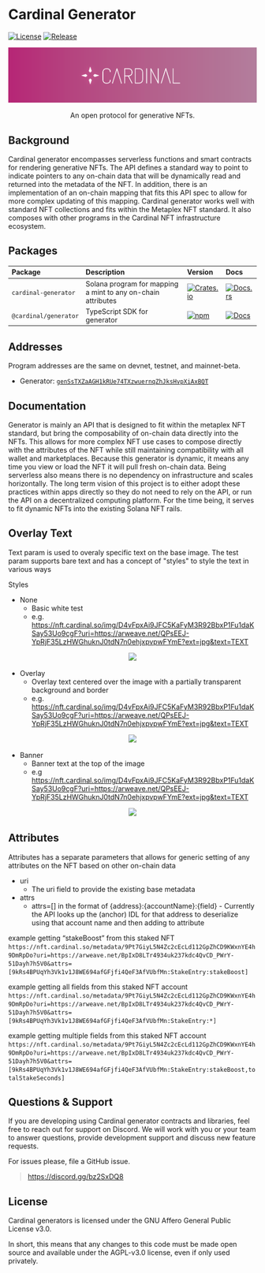 # Cardinal Generator

[![License](https://img.shields.io/badge/license-AGPL%203.0-blue)](https://github.com/cardinal-labs/cardinal-generator/blob/master/LICENSE)
[![Release](https://github.com/cardinal-labs/cardinal-generator/actions/workflows/release.yml/badge.svg?branch=v0.0.27)](https://github.com/cardinal-labs/cardinal-generator/actions/workflows/release.yml)

<p align="center">
    <img src="./images/banner.png" />
</p>

<p align="center">
    An open protocol for generative NFTs.
</p>

## Background

Cardinal generator encompasses serverless functions and smart contracts for rendering generative NFTs. The API defines a standard way to point to indicate pointers to any on-chain data that will be dynamically read and returned into the metadata of the NFT. In addition, there is an implementation of an on-chain mapping that fits this API spec to allow for more complex updating of this mapping. Cardinal generator works well with standard NFT collections and fits within the Metaplex NFT standard. It also composes with other programs in the Cardinal NFT infrastructure ecosystem.

## Packages

| Package               | Description                                                  | Version                                                                                                           | Docs                                                                                                           |
| :-------------------- | :----------------------------------------------------------- | :---------------------------------------------------------------------------------------------------------------- | :------------------------------------------------------------------------------------------------------------- |
| `cardinal-generator`  | Solana program for mapping a mint to any on-chain attributes | [![Crates.io](https://img.shields.io/crates/v/cardinal-stake-pool)](https://crates.io/crates/cardinal-stake-pool) | [![Docs.rs](https://docs.rs/cardinal-stake-pool/badge.svg)](https://docs.rs/cardinal-stake-pool)               |
| `@cardinal/generator` | TypeScript SDK for generator                                 | [![npm](https://img.shields.io/npm/v/@cardinal/generator.svg)](https://www.npmjs.com/package/@cardinal/generator) | [![Docs](https://img.shields.io/badge/docs-typedoc-blue)](https://cardinal-labs.github.io/cardinal-generator/) |

## Addresses

Program addresses are the same on devnet, testnet, and mainnet-beta.

- Generator: [`genSsTXZaAGH1kRUe74TXzwuernqZhJksHvpXiAxBQT`](https://explorer.solana.com/address/genSsTXZaAGH1kRUe74TXzwuernqZhJksHvpXiAxBQT)

## Documentation

Generator is mainly an API that is designed to fit within the metaplex NFT standard, but bring the composability of on-chain data directly into the NFTs. This allows for more complex NFT use cases to compose directly with the attributes of the NFT while still maintaining compatibility with all wallet and marketplaces. Because this generator is dynamic, it means any time you view or load the NFT it will pull fresh on-chain data. Being serverless also means there is no dependency on infrastructure and scales horizontally. The long term vision of this project is to either adopt these practices within apps directly so they do not need to rely on the API, or run the API on a decentralized computing platform. For the time being, it serves to fit dynamic NFTs into the existing Solana NFT rails.

## Overlay Text

Text param is used to overaly specific text on the base image. The test param supports bare text and has a concept of "styles" to style the text in various ways

Styles

- None
  - Basic white test
  - e.g. https://nft.cardinal.so/img/D4vFpxAi9JFC5KaFyM3R92BbxP1Fu1daKSay53Uo9cgF?uri=https://arweave.net/QPsEEJ-YpRjF35LzHWGhuknJ0tdN7n0ehjxpvpwFYmE?ext=jpg&text=TEXT

<div style="text-align: center; width: 100%;">
  <img style="height: 250px" src="https://nft.cardinal.so/img/D4vFpxAi9JFC5KaFyM3R92BbxP1Fu1daKSay53Uo9cgF?uri=https://arweave.net/QPsEEJ-YpRjF35LzHWGhuknJ0tdN7n0ehjxpvpwFYmE?ext=jpg&text=none:TEXT" />
</div>

- Overlay
  - Overlay text centered over the image with a partially transparent background and border
  - e.g. https://nft.cardinal.so/img/D4vFpxAi9JFC5KaFyM3R92BbxP1Fu1daKSay53Uo9cgF?uri=https://arweave.net/QPsEEJ-YpRjF35LzHWGhuknJ0tdN7n0ehjxpvpwFYmE?ext=jpg&text=TEXT

<div style="text-align: center; width: 100%;">
  <img style="height: 250px" src="https://nft.cardinal.so/img/D4vFpxAi9JFC5KaFyM3R92BbxP1Fu1daKSay53Uo9cgF?uri=https://arweave.net/QPsEEJ-YpRjF35LzHWGhuknJ0tdN7n0ehjxpvpwFYmE?ext=jpg&text=overlay:TEXT" />
</div>

- Banner
  - Banner text at the top of the image
  - e.g https://nft.cardinal.so/img/D4vFpxAi9JFC5KaFyM3R92BbxP1Fu1daKSay53Uo9cgF?uri=https://arweave.net/QPsEEJ-YpRjF35LzHWGhuknJ0tdN7n0ehjxpvpwFYmE?ext=jpg&text=TEXT

<div style="text-align: center; width: 100%;">
  <img style="height: 250px" src="https://nft.cardinal.so/img/D4vFpxAi9JFC5KaFyM3R92BbxP1Fu1daKSay53Uo9cgF?uri=https://arweave.net/QPsEEJ-YpRjF35LzHWGhuknJ0tdN7n0ehjxpvpwFYmE?ext=jpg&text=banner:BANNER" />
</div>

## Attributes

Attributes has a separate parameters that allows for generic setting of any attributes on the NFT based on other on-chain data

- uri
  - The uri field to provide the existing base metadata
- attrs
  - attrs=[] in the format of {address}:{accountName}:{field} - Currently the API looks up the (anchor) IDL for that address to deserialize using that account name and then adding to attribute

example getting “stakeBoost” from this staked NFT
`https://nft.cardinal.so/metadata/9Pt7GiyL5N4Zc2cEcLd112GpZhCD9KWxnYE4h9DmRpDo?uri=https://arweave.net/BpIxD8LTr4934uk237kdc4QvCD_PWrY-51Dayh7h5V0&attrs=[9kRs4BPUqYh3Vk1v1J8WE694afGFjfi4QeF3AfVUbfMn:StakeEntry:stakeBoost]`

example getting all fields from this staked NFT account
`https://nft.cardinal.so/metadata/9Pt7GiyL5N4Zc2cEcLd112GpZhCD9KWxnYE4h9DmRpDo?uri=https://arweave.net/BpIxD8LTr4934uk237kdc4QvCD_PWrY-51Dayh7h5V0&attrs=[9kRs4BPUqYh3Vk1v1J8WE694afGFjfi4QeF3AfVUbfMn:StakeEntry:*]`

example getting multiple fields from this staked NFT account
`https://nft.cardinal.so/metadata/9Pt7GiyL5N4Zc2cEcLd112GpZhCD9KWxnYE4h9DmRpDo?uri=https://arweave.net/BpIxD8LTr4934uk237kdc4QvCD_PWrY-51Dayh7h5V0&attrs=[9kRs4BPUqYh3Vk1v1J8WE694afGFjfi4QeF3AfVUbfMn:StakeEntry:stakeBoost,totalStakeSeconds]`

## Questions & Support

If you are developing using Cardinal generator contracts and libraries, feel free to reach out for support on Discord. We will work with you or your team to answer questions, provide development support and discuss new feature requests.

For issues please, file a GitHub issue.

> https://discord.gg/bz2SxDQ8

## License

Cardinal generators is licensed under the GNU Affero General Public License v3.0.

In short, this means that any changes to this code must be made open source and available under the AGPL-v3.0 license, even if only used privately.

```

```

